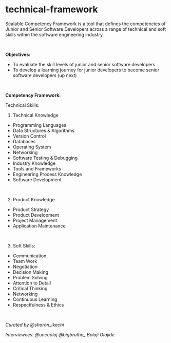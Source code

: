 # technical-framework

Scalable Competency Framework is a tool that defines the competencies of Junior and Senior Software Developers across a range of technical and soft skills within the software engineering industry.

<br>

**Objectives:**

- To evaluate the skill levels of junior and senior software developers
- To develop a learning journey for junior developers to become senior software developers (up next)

<br>

**Competency Framework:**

Technical Skills:

1. Technical Knowledge 
- Programming Languages
- Data Structures & Algorithms
- Version Control
- Databases
- Operating System
- Networking
- Software Testing & Debugging
- Industry Knowledge
- Tools and Frameworks
- Engineering Process Knowledge
- Software Development

<br>

2. Product Knowledge
- Product Strategy
- Product Development
- Project Management
- Application Maintenance

<br>

3. Soft Skills:

- Communication
- Team Work
- Negotiation
- Decision Making
- Problem Solving
- Attention to Detail
- Critical Thinking
- Networking
- Continuous Learning
- Respectfulness & Ethics

<br>

<i> Curated by @sharon_ikechi </i>

<i> Interviewees: @uncooloj @bigbrutha_ Bolaji Olajide </i>
